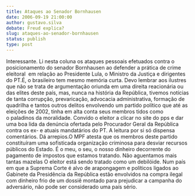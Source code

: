 ```yaml
---
title: Ataques ao Senador Bornhausen 
date: 2006-09-19 21:00:00
author: gustavo.silva
debate: Freud explica?
slug: ataques-ao-senador-bornhausen
status: publish 
type: post
---
```


Interessante. Li nesta coluna os ataques pessoais efetuados contra o posicionamento do senador Bornhausen ao defender a prática de crime eleitoral  em relação ao Presidente Lula, o Ministro da Justiça e dirigentes do PT.É, o brasileiro tem mesmo memória curta. Devo lembrar aos ilustres que não se trata de argumentação oriunda em uma direita reacionária ou das elites deste país, mas, nunca na história da República, tivemos notícias de tanta corrupção, prevaricação, advocacia administrativa, formação de quadrilha e tantos outros delitos envolvendo um partido político que até as eleições de 2002, tinha em alta conta seus membros tidos como o paladinos da moralidade. Convido o eleitor a clicar no site do pps e dar uma boa lida da denúncia ofertada pelo Procurador Geral da República contra os ex- e atuais mandatários do PT. A leitura por si só dispensa comentários. Dá arrepios.O MPF atesta que os membros deste partido constituíram uma sofisticada organização criminosa para desviar recursos públicos do Estado. É o meu, o seu, o nosso dinheiro decorrente do pagamento de impostos que estamos tratando. Não aguentamos mais tantas mazelas O eleitor está sendo tratado como um debilóide. Num país em que a Suprema Corte é alvo de arapongagem e políticos ligados ao Gabinete da Presidência da República estão envolvidos na compra ilegal com dinheiro frio de um dossiê montado para prejudicar a campanha do adversário, não pode ser considerado uma país sério.
